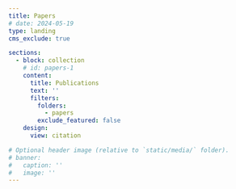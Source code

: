 ```yaml
---
title: Papers
# date: 2024-05-19
type: landing
cms_exclude: true

sections:
  - block: collection
    # id: papers-1
    content:
      title: Publications
      text: ''
      filters:
        folders:
          - papers
        exclude_featured: false
    design:
      view: citation

# Optional header image (relative to `static/media/` folder).
# banner:
#   caption: ''
#   image: ''
---
```

